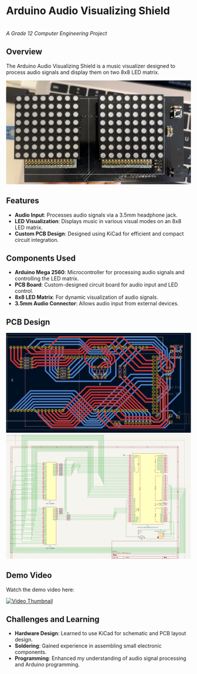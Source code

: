 # Arduino Audio Visualizing Shield

\
*A Grade 12 Computer Engineering Project*

## Overview

The Arduino Audio Visualizing Shield is a music visualizer designed to process audio signals and display them on two 8x8 LED matrix.&#x20;

<img src="Audio Visualizer.jpg" alt="Arduino Audio Visualizer" width="800">

## Features

- **Audio Input**: Processes audio signals via a 3.5mm headphone jack.
- **LED Visualization**: Displays music in various visual modes on an 8x8 LED matrix.
- **Custom PCB Design**: Designed using KiCad for efficient and compact circuit integration.

## Components Used

- **Arduino Mega 2560**: Microcontroller for processing audio signals and controlling the LED matrix.
- **PCB Board**: Custom-designed circuit board for audio input and LED control.
- **8x8 LED Matrix**: For dynamic visualization of audio signals.
- **3.5mm Audio Connector**: Allows audio input from external devices.

## PCB Design

<img src="PCB layout.png" alt="PCB Layout Design" width="800">


<img src="PCB schematic.png" alt="PCB Schematic Design" width="800">


## Demo Video

Watch the demo video here:

[![Video Thumbnail](https://img.youtube.com/vi/r95Zd4fWf6s/0.jpg)](https://www.youtube.com/watch?v=r95Zd4fWf6s)


## Challenges and Learning

- **Hardware Design**: Learned to use KiCad for schematic and PCB layout design.
- **Soldering**: Gained experience in assembling small electronic components.
- **Programming**: Enhanced my understanding of audio signal processing and Arduino programming.

